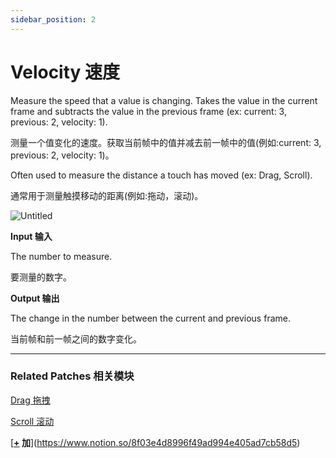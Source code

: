 ```yaml
---
sidebar_position: 2
---
```


# Velocity 速度

Measure the speed that a value is changing. Takes the value in the current frame and subtracts the value in the previous frame (ex: current: 3, previous: 2, velocity: 1).

测量一个值变化的速度。获取当前帧中的值并减去前一帧中的值(例如:current: 3, previous: 2, velocity: 1)。

Often used to measure the distance a touch has moved (ex: Drag, Scroll).

通常用于测量触摸移动的距离(例如:拖动，滚动)。

![Untitled](https://s3.us-west-2.amazonaws.com/secure.notion-static.com/6e5ae9f8-00d0-48d5-9431-1c43d35d12c8/Untitled.png?X-Amz-Algorithm=AWS4-HMAC-SHA256&X-Amz-Content-Sha256=UNSIGNED-PAYLOAD&X-Amz-Credential=AKIAT73L2G45EIPT3X45%2F20220602%2Fus-west-2%2Fs3%2Faws4_request&X-Amz-Date=20220602T182624Z&X-Amz-Expires=86400&X-Amz-Signature=e81a677787179b83bd55e099b491daf3cc5aabaa6f885fe7825ff2b085e1214a&X-Amz-SignedHeaders=host&response-content-disposition=filename%20%3D%22Untitled.png%22&x-id=GetObject)

**Input 输入**

The number to measure.

要测量的数字。

**Output 输出**

The change in the number between the current and previous frame.

当前帧和前一帧之间的数字变化。

------

### Related Patches 相关模块

[Drag 拖拽](https://www.notion.so/Drag-3a3c7a4a7cc140e0b845728f2cb2b68f)

[Scroll 滚动](https://www.notion.so/Scroll-2f1508bfbec742279786513c26602209)

[**[+](https://origami.design/documentation/patches/builtin.math.add.html) 加**](https://www.notion.so/8f03e4d8996f49ad994e405ad7cb58d5)
